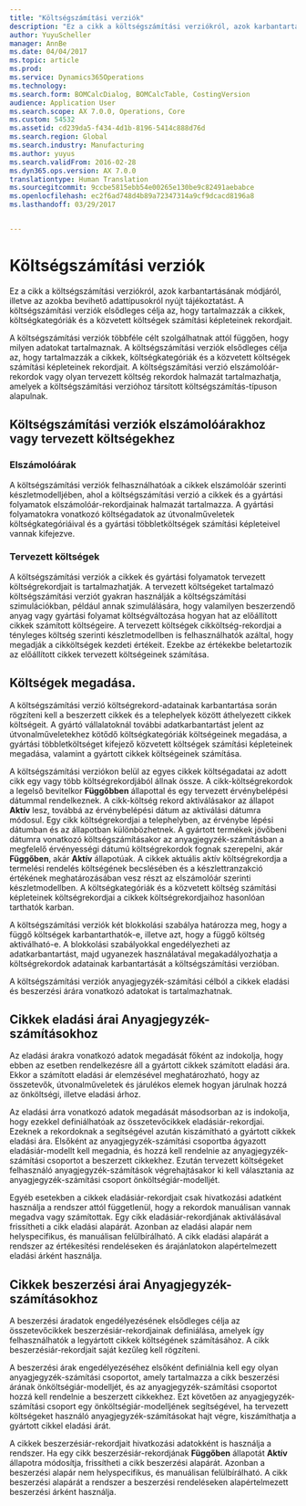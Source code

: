 ```yaml
---
title: "Költségszámítási verziók"
description: "Ez a cikk a költségszámítási verziókról, azok karbantartásának módjáról, illetve az azokba bevihető adattípusokról nyújt tájékoztatást. A költségszámítási verziók elsődleges célja az, hogy tartalmazzák a cikkek, költségkategóriák és a közvetett költségek számítási képleteinek rekordjait."
author: YuyuScheller
manager: AnnBe
ms.date: 04/04/2017
ms.topic: article
ms.prod: 
ms.service: Dynamics365Operations
ms.technology: 
ms.search.form: BOMCalcDialog, BOMCalcTable, CostingVersion
audience: Application User
ms.search.scope: AX 7.0.0, Operations, Core
ms.custom: 54532
ms.assetid: cd239da5-f434-4d1b-8196-5414c888d76d
ms.search.region: Global
ms.search.industry: Manufacturing
ms.author: yuyus
ms.search.validFrom: 2016-02-28
ms.dyn365.ops.version: AX 7.0.0
translationtype: Human Translation
ms.sourcegitcommit: 9ccbe5815ebb54e00265e130be9c82491aebabce
ms.openlocfilehash: ec2f6ad748d4b89a72347314a9cf9dcacd8196a8
ms.lasthandoff: 03/29/2017


---
```


# <a name="costing-versions"></a>Költségszámítási verziók

Ez a cikk a költségszámítási verziókról, azok karbantartásának módjáról, illetve az azokba bevihető adattípusokról nyújt tájékoztatást. A költségszámítási verziók elsődleges célja az, hogy tartalmazzák a cikkek, költségkategóriák és a közvetett költségek számítási képleteinek rekordjait.

A költségszámítási verziók többféle célt szolgálhatnak attól függően, hogy milyen adatokat tartalmaznak. A költségszámítási verziók elsődleges célja az, hogy tartalmazzák a cikkek, költségkategóriák és a közvetett költségek számítási képleteinek rekordjait. A költségszámítási verzió elszámolóár-rekordok vagy olyan tervezett költség rekordok halmazát tartalmazhatja, amelyek a költségszámítási verzióhoz társított költségszámítás-típuson alapulnak.

## <a name="costing-versions-for-standard-or-planned-costs"></a>Költségszámítási verziók elszámolóárakhoz vagy tervezett költségekhez
### <a name="standard-costs"></a>Elszámolóárak

A költségszámítási verziók felhasználhatóak a cikkek elszámolóár szerinti készletmodelljében, ahol a költségszámítási verzió a cikkek és a gyártási folyamatok elszámolóár-rekordjainak halmazát tartalmazza. A gyártási folyamatokra vonatkozó költségadatok az útvonalműveletek költségkategóriáival és a gyártási többletköltségek számítási képleteivel vannak kifejezve.

### <a name="planned-costs"></a>Tervezett költségek

A költségszámítási verziók a cikkek és gyártási folyamatok tervezett költségrekordjait is tartalmazhatják. A tervezett költségeket tartalmazó költségszámítási verziót gyakran használják a költségszámítási szimulációkban, például annak szimulálására, hogy valamilyen beszerzendő anyag vagy gyártási folyamat költségváltozása hogyan hat az előállított cikkek számított költségeire. A tervezett költségek cikköltség-rekordjai a tényleges költség szerinti készletmodellben is felhasználhatók azáltal, hogy megadják a cikköltségek kezdeti értékeit. Ezekbe az értékekbe beletartozik az előállított cikkek tervezett költségeinek számítása.

## <a name="entering-costs"></a>Költségek megadása.
A költségszámítási verzió költségrekord-adatainak karbantartása során rögzíteni kell a beszerzett cikkek és a telephelyek között áthelyezett cikkek költségeit. A gyártó vállalatoknál további adatkarbantartást jelent az útvonalműveletekhez kötődő költségkategóriák költségeinek megadása, a gyártási többletköltséget kifejező közvetett költségek számítási képleteinek megadása, valamint a gyártott cikkek költségeinek számítása. 

A költségszámítási verziókon belül az egyes cikkek költségadatai az adott cikk egy vagy több költségrekordjából állnak össze. A cikk-költségrekordok a legelső bevitelkor **Függőbben** állapottal és egy tervezett érvénybelépési dátummal rendelkeznek. A cikk-költség rekord aktiválásakor az állapot **Aktív** lesz, továbbá az érvénybelépési dátum az aktiválási dátumra módosul. Egy cikk költségrekordjai a telephelyben, az érvénybe lépési dátumban és az állapotban különbözhetnek. A gyártott termékek jövőbeni dátumra vonatkozó költségszámításakor az anyagjegyzék-számításban a megfelelő érvényességi dátumú költségrekordok fognak szerepelni, akár **Függőben**, akár **Aktív** állapotúak. A cikkek aktuális aktív költségrekordja a termelési rendelés költségének becslésében és a készlettranzakció értékének meghatározásában vesz részt az elszámolóár szerinti készletmodellben. A költségkategóriák és a közvetett költség számítási képleteinek költségrekordjai a cikkek költségrekordjaihoz hasonlóan tarthatók karban. 

A költségszámítási verziók két blokkolási szabálya határozza meg, hogy a függő költségek karbantarthatók-e, illetve azt, hogy a függő költség aktiválható-e. A blokkolási szabályokkal engedélyezheti az adatkarbantartást, majd ugyanezek használatával megakadályozhatja a költségrekordok adatainak karbantartását a költségszámítási verzióban. 

A költségszámítási verziók anyagjegyzék-számítási célból a cikkek eladási és beszerzési árára vonatkozó adatokat is tartalmazhatnak.

## <a name="item-sales-prices-for-bom-calculations"></a>Cikkek eladási árai Anyagjegyzék-számításokhoz
Az eladási árakra vonatkozó adatok megadását főként az indokolja, hogy ebben az esetben rendelkezésre áll a gyártott cikkek számított eladási ára. Ekkor a számított eladási ár elemzésével meghatározható, hogy az összetevők, útvonalműveletek és járulékos elemek hogyan járulnak hozzá az önköltségi, illetve eladási árhoz. 

Az eladási árra vonatkozó adatok megadását másodsorban az is indokolja, hogy ezekkel definiálhatóak az összetevőcikkek eladásiár-rekordjai. Ezeknek a rekordoknak a segítségével azután kiszámítható a gyártott cikkek eladási ára. Elsőként az anyagjegyzék-számítási csoportba ágyazott eladásiár-modellt kell megadnia, és hozzá kell rendelnie az anyagjegyzék-számítási csoportot a beszerzett cikkekhez. Ezután tervezett költségeket felhasználó anyagjegyzék-számítások végrehajtásakor ki kell választania az anyagjegyzék-számítási csoport önköltségiár-modelljét. 

Egyéb esetekben a cikkek eladásiár-rekordjait csak hivatkozási adatként használja a rendszer attól függetlenül, hogy a rekordok manuálisan vannak megadva vagy számítottak. Egy cikk eladásiár-rekordjának aktiválásával frissítheti a cikk eladási alapárát. Azonban az eladási alapár nem helyspecifikus, és manuálisan felülbírálható. A cikk eladási alapárát a rendszer az értékesítési rendeléseken és árajánlatokon alapértelmezett eladási árként használja.

## <a name="item-purchase-prices-for-bom-calculations"></a>Cikkek beszerzési árai Anyagjegyzék-számításokhoz
A beszerzési áradatok engedélyezésének elsődleges célja az összetevőcikkek beszerzésiár-rekordjainak definiálása, amelyek így felhasználhatók a legyártott cikkek költségének számításához. A cikk beszerzésiár-rekordjait saját kezűleg kell rögzíteni. 

A beszerzési árak engedélyezéséhez elsőként definiálnia kell egy olyan anyagjegyzék-számítási csoportot, amely tartalmazza a cikk beszerzési árának önköltségiár-modelljét, és az anyagjegyzék-számítási csoportot hozzá kell rendelnie a beszerzett cikkekhez. Ezt követően az anyagjegyzék-számítási csoport egy önköltségiár-modelljének segítségével, ha tervezett költségeket használó anyagjegyzék-számításokat hajt végre, kiszámíthatja a gyártott cikkel eladási árát. 

A cikkek beszerzésiár-rekordjait hivatkozási adatokként is használja a rendszer. Ha egy cikk beszerzésiár-rekordjának **Függőben** állapotát **Aktív** állapotra módosítja, frissítheti a cikk beszerzési alapárát. Azonban a beszerzési alapár nem helyspecifikus, és manuálisan felülbírálható. A cikk beszerzési alapárát a rendszer a beszerzési rendeléseken alapértelmezett beszerzési árként használja.


